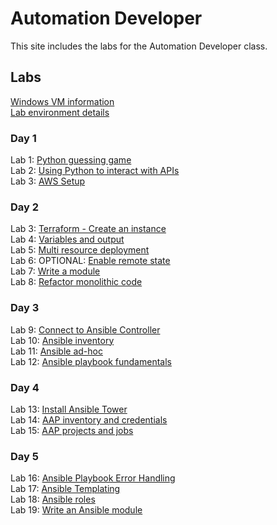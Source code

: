 # Automation Developer

This site includes the labs for the Automation Developer class.

## Labs
[Windows VM information](VM_access.md)   
[Lab environment details](https://docs.google.com/spreadsheets/d/1gTV6btPeIyyXylRkDn2_LNbWkf9BGU6wsi5eIb-ynLY/edit?usp=sharing)   



### Day 1
Lab 1: [Python guessing game](labs/py_guessing-game)    
Lab 2: [Using Python to interact with APIs](labs/py-apis)      
Lab 3: [AWS Setup](labs/setup.md)      

### Day 2
Lab 3: [Terraform - Create an instance](labs/tf-first-instance)    
Lab 4: [Variables and output](labs/tf-variables-and-output)   
Lab 5: [Multi resource deployment](labs/tf-more-variables)   
Lab 6: OPTIONAL: [Enable remote state](labs/tf-remote-state)   
Lab 7: [Write a module](labs/tf-write-module)   
Lab 8: [Refactor monolithic code](labs/tf-refactor)   


### Day 3
Lab 9: [Connect to Ansible Controller](labs/setup/index.md)    
Lab 10: [Ansible inventory](labs/inventory)    
Lab 11: [Ansible ad-hoc](labs/ad-hoc)    
Lab 12: [Ansible playbook fundamentals](labs/playbook-fun)    


### Day 4
Lab 13: [Install Ansible Tower](labs/install-aap/)   
Lab 14: [AAP inventory and credentials](labs/aap-inventory-creds-ad-hoc/)     
Lab 15: [AAP projects and jobs](labs/aap-projects-templates-jobs/)   
   
  


### Day 5
Lab 16: [Ansible Playbook Error Handling](labs/error-handling/)   
Lab 17: [Ansible Templating](labs/templates/)   
Lab 18: [Ansible roles](labs/roles/)   
Lab 19: [Write an Ansible module](labs/gh_module/)   
